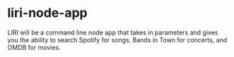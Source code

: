 # liri-node-app
LIRI will be a command line node app that takes in parameters and gives you the ability to search Spotify for songs, Bands in Town for concerts, and OMDB for movies.
